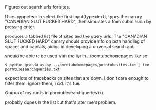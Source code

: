 Figures out search urls for sites.

Uses pyppeteer to select the first input[type=text], types the canary "CANADIAN SLUT FUCKED HARD", then simulates a form submission by pressing enter.

produces a tabbed list file of sites and the query urls. The "CANADIAN SLUT FUCKED HARD" canary should provide info on both handling of spaces and capitals, aiding in developing a universal search api.

should be able to be used with the list in ../porntubehomepages like so:

`$ python grabdatas.py ../porntubehomepages/porntubesites.txt | tee porntubesearchqueries.txt`

expect lots of tracebacks on sites that are down. I don't care enough to filter them. ignore them, i did. it's fun.

Output of my run is in porntubesearchqueries.txt.


probably dupes in the list but that's later me's problem.
